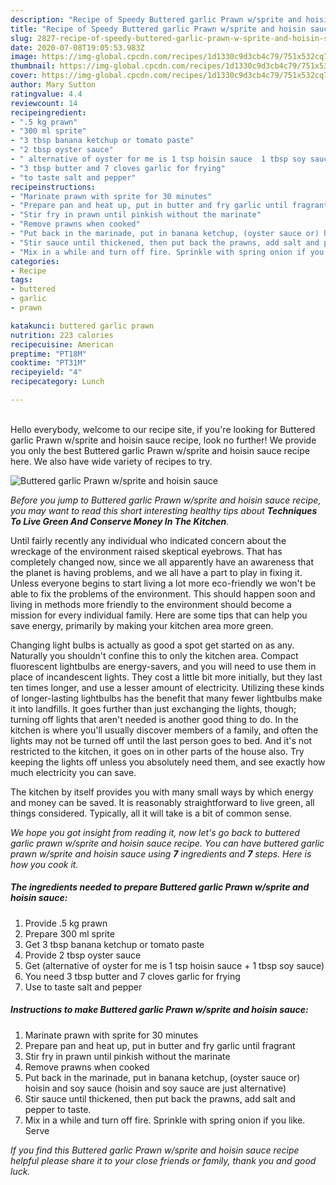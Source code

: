 ```yaml
---
description: "Recipe of Speedy Buttered garlic Prawn w/sprite and hoisin sauce"
title: "Recipe of Speedy Buttered garlic Prawn w/sprite and hoisin sauce"
slug: 2827-recipe-of-speedy-buttered-garlic-prawn-w-sprite-and-hoisin-sauce
date: 2020-07-08T19:05:53.983Z
image: https://img-global.cpcdn.com/recipes/1d1330c9d3cb4c79/751x532cq70/buttered-garlic-prawn-wsprite-and-hoisin-sauce-recipe-main-photo.jpg
thumbnail: https://img-global.cpcdn.com/recipes/1d1330c9d3cb4c79/751x532cq70/buttered-garlic-prawn-wsprite-and-hoisin-sauce-recipe-main-photo.jpg
cover: https://img-global.cpcdn.com/recipes/1d1330c9d3cb4c79/751x532cq70/buttered-garlic-prawn-wsprite-and-hoisin-sauce-recipe-main-photo.jpg
author: Mary Sutton
ratingvalue: 4.4
reviewcount: 14
recipeingredient:
- ".5 kg prawn"
- "300 ml sprite"
- "3 tbsp banana ketchup or tomato paste"
- "2 tbsp oyster sauce"
- " alternative of oyster for me is 1 tsp hoisin sauce  1 tbsp soy sauce"
- "3 tbsp butter and 7 cloves garlic for frying"
- "to taste salt and pepper"
recipeinstructions:
- "Marinate prawn with sprite for 30 minutes"
- "Prepare pan and heat up, put in butter and fry garlic until fragrant"
- "Stir fry in prawn until pinkish without the marinate"
- "Remove prawns when cooked"
- "Put back in the marinade, put in banana ketchup, (oyster sauce or) hoisin and soy sauce (hoisin and soy sauce are just alternative)"
- "Stir sauce until thickened, then put back the prawns, add salt and pepper to taste."
- "Mix in a while and turn off fire. Sprinkle with spring onion if you like. Serve"
categories:
- Recipe
tags:
- buttered
- garlic
- prawn

katakunci: buttered garlic prawn 
nutrition: 223 calories
recipecuisine: American
preptime: "PT18M"
cooktime: "PT31M"
recipeyield: "4"
recipecategory: Lunch

---
```

<br>
Hello everybody, welcome to our recipe site, if you're looking for Buttered garlic Prawn w/sprite and hoisin sauce recipe, look no further! We provide you only the best Buttered garlic Prawn w/sprite and hoisin sauce recipe here. We also have wide variety of recipes to try.
<br>


![Buttered garlic Prawn w/sprite and hoisin sauce](https://img-global.cpcdn.com/recipes/1d1330c9d3cb4c79/751x532cq70/buttered-garlic-prawn-wsprite-and-hoisin-sauce-recipe-main-photo.jpg)

<i>Before you jump to Buttered garlic Prawn w/sprite and hoisin sauce recipe, you may want to read this short interesting healthy tips about 
<strong>Techniques To Live Green And Conserve Money In The Kitchen</strong>.</i>
</br>

Until fairly recently any individual who indicated concern about the wreckage of the environment raised skeptical eyebrows. That has completely changed now, since we all apparently have an awareness that the planet is having problems, and we all have a part to play in fixing it. Unless everyone begins to start living a lot more eco-friendly we won't be able to fix the problems of the environment. This should happen soon and living in methods more friendly to the environment should become a mission for every individual family. Here are some tips that can help you save energy, primarily by making your kitchen area more green.

Changing light bulbs is actually as good a spot get started on as any. Naturally you shouldn't confine this to only the kitchen area. Compact fluorescent lightbulbs are energy-savers, and you will need to use them in place of incandescent lights. They cost a little bit more initially, but they last ten times longer, and use a lesser amount of electricity. Utilizing these kinds of longer-lasting lightbulbs has the benefit that many fewer lightbulbs make it into landfills. It goes further than just exchanging the lights, though; turning off lights that aren't needed is another good thing to do. In the kitchen is where you'll usually discover members of a family, and often the lights may not be turned off until the last person goes to bed. And it's not restricted to the kitchen, it goes on in other parts of the house also. Try keeping the lights off unless you absolutely need them, and see exactly how much electricity you can save.

The kitchen by itself provides you with many small ways by which energy and money can be saved. It is reasonably straightforward to live green, all things considered. Typically, all it will take is a bit of common sense.


<i>We hope you got insight from reading it, now let's go back to buttered garlic prawn w/sprite and hoisin sauce recipe. You can have buttered garlic prawn w/sprite and hoisin sauce using <strong>7</strong> ingredients and <strong>7</strong> steps. Here is how you cook it.
</i>

##### The ingredients needed to prepare Buttered garlic Prawn w/sprite and hoisin sauce:

1. Provide .5 kg prawn
1. Prepare 300 ml sprite
1. Get 3 tbsp banana ketchup or tomato paste
1. Provide 2 tbsp oyster sauce
1. Get  (alternative of oyster for me is 1 tsp hoisin sauce + 1 tbsp soy sauce)
1. You need 3 tbsp butter and 7 cloves garlic for frying
1. Use to taste salt and pepper


##### Instructions to make Buttered garlic Prawn w/sprite and hoisin sauce:

1. Marinate prawn with sprite for 30 minutes
1. Prepare pan and heat up, put in butter and fry garlic until fragrant
1. Stir fry in prawn until pinkish without the marinate
1. Remove prawns when cooked
1. Put back in the marinade, put in banana ketchup, (oyster sauce or) hoisin and soy sauce (hoisin and soy sauce are just alternative)
1. Stir sauce until thickened, then put back the prawns, add salt and pepper to taste.
1. Mix in a while and turn off fire. Sprinkle with spring onion if you like. Serve


<i>If you find this Buttered garlic Prawn w/sprite and hoisin sauce recipe helpful please share it to your close friends or family, thank you and good luck.</i>
